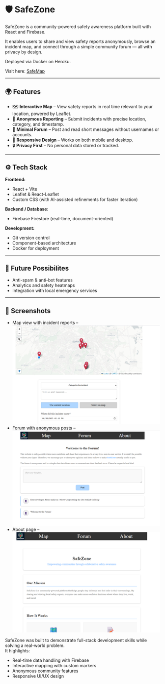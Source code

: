 # 🛡️ SafeZone

SafeZone is a community-powered safety awareness platform built with React and Firebase.

It enables users to share and view safety reports anonymously, browse an incident map, and connect through a simple community forum — all with privacy by design.

Deployed via Docker on Heroku.

Visit here: [SafeMap](https://safemap-8e8ffc338a58.herokuapp.com/)

---

## 🌍 Features

- 🗺 **Interactive Map** – View safety reports in real time relevant to your location, powered by Leaflet.  
- 📝 **Anonymous Reporting** – Submit incidents with precise location, category, and timestamp.  
- 💬 **Minimal Forum** – Post and read short messages without usernames or accounts.  
- 📱 **Responsive Design** – Works on both mobile and desktop.  
- 🔒 **Privacy First** – No personal data stored or tracked.  
---

## ⚙️ Tech Stack

**Frontend:**  
- React + Vite  
- Leaflet & React-Leaflet  
- Custom CSS (with AI-assisted refinements for faster iteration)  

**Backend / Database:**  
- Firebase Firestore (real-time, document-oriented)

**Development:**  
- Git version control  
- Component-based architecture  
- Docker for deployment
---

## 🚀 Future Possibilites

- Anti-spam & anti-bot features  
- Analytics and safety heatmaps  
- Integration with local emergency services  

---
## 📸 Screenshots

- Map view with incident reports – ![Map with report form](./docs/map.png) 
- Forum with anonymous posts – ![Forum with posts and Navigation bar](./docs/forum.png)
- About page – ![About page sneak peak](./docs/about.png)


SafeZone was built to demonstrate full-stack development skills while solving a real-world problem.  
It highlights:
- Real-time data handling with Firebase  
- Interactive mapping with custom markers  
- Anonymous community features  
- Responsive UI/UX design
